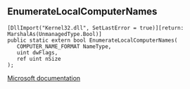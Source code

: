 ## EnumerateLocalComputerNames

```
[DllImport("Kernel32.dll", SetLastError = true)][return: MarshalAs(UnmanagedType.Bool)]
public static extern bool EnumerateLocalComputerNames(
   COMPUTER_NAME_FORMAT NameType,
   uint dwFlags,
   ref uint nSize
);
```

[Microsoft documentation](TODO)

